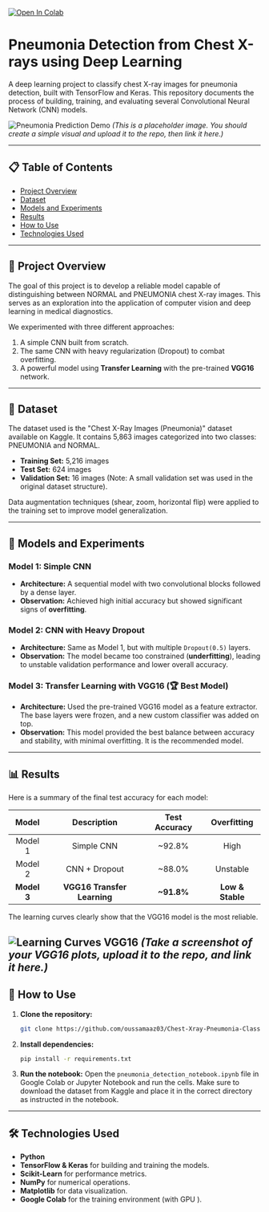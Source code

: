 [![Open In Colab](https://colab.research.google.com/assets/colab-badge.svg )](https://colab.research.google.com/github/oussamaaz03/Chest-Xray-Pneumonia-Classifier/blob/main/pneumonia_detection_notebook.ipynb )

# Pneumonia Detection from Chest X-rays using Deep Learning

A deep learning project to classify chest X-ray images for pneumonia detection, built with TensorFlow and Keras. This repository documents the process of building, training, and evaluating several Convolutional Neural Network (CNN) models.

![Pneumonia Prediction Demo](URL_TO_YOUR_DEMO_IMAGE_HERE)
*(This is a placeholder image. You should create a simple visual and upload it to the repo, then link it here.)*

---
## 📋 Table of Contents
- [Project Overview](#-project-overview)
- [Dataset](#-dataset)
- [Models and Experiments](#-models-and-experiments)
- [Results](#-results)
- [How to Use](#-how-to-use)
- [Technologies Used](#-technologies-used)

---
## 🔭 Project Overview

The goal of this project is to develop a reliable model capable of distinguishing between NORMAL and PNEUMONIA chest X-ray images. This serves as an exploration into the application of computer vision and deep learning in medical diagnostics.

We experimented with three different approaches:
1.  A simple CNN built from scratch.
2.  The same CNN with heavy regularization (Dropout) to combat overfitting.
3.  A powerful model using **Transfer Learning** with the pre-trained **VGG16** network.

---
## 💾 Dataset

The dataset used is the "Chest X-Ray Images (Pneumonia)" dataset available on Kaggle. It contains 5,863 images categorized into two classes: PNEUMONIA and NORMAL.

- **Training Set:** 5,216 images
- **Test Set:** 624 images
- **Validation Set:** 16 images (Note: A small validation set was used in the original dataset structure).

Data augmentation techniques (shear, zoom, horizontal flip) were applied to the training set to improve model generalization.

---
## 🧠 Models and Experiments

### Model 1: Simple CNN
- **Architecture:** A sequential model with two convolutional blocks followed by a dense layer.
- **Observation:** Achieved high initial accuracy but showed significant signs of **overfitting**.

### Model 2: CNN with Heavy Dropout
- **Architecture:** Same as Model 1, but with multiple `Dropout(0.5)` layers.
- **Observation:** The model became too constrained (**underfitting**), leading to unstable validation performance and lower overall accuracy.

### Model 3: Transfer Learning with VGG16 (🏆 Best Model)
- **Architecture:** Used the pre-trained VGG16 model as a feature extractor. The base layers were frozen, and a new custom classifier was added on top.
- **Observation:** This model provided the best balance between accuracy and stability, with minimal overfitting. It is the recommended model.

---
## 📊 Results

Here is a summary of the final test accuracy for each model:

| Model      | Description               | Test Accuracy | Overfitting |
| :---------:| :------------------------:| :-----------: | :---------: |
| Model 1    | Simple CNN                | ~92.8%        | High        |
| Model 2    | CNN + Dropout             | ~88.0%        | Unstable    |
| **Model 3**|**VGG16 Transfer Learning**|  **~91.8%**   |**Low & Stable**|

The learning curves clearly show that the VGG16 model is the most reliable.

![Learning Curves VGG16](URL_TO_YOUR_VGG16_PLOT_IMAGE_HERE)
*(Take a screenshot of your VGG16 plots, upload it to the repo, and link it here.)*
---

## 🚀 How to Use

1.  **Clone the repository:**
    ```bash
    git clone https://github.com/oussamaaz03/Chest-Xray-Pneumonia-Classifier.git
    ```
2.  **Install dependencies:**
    ```bash
    pip install -r requirements.txt
    ```
3.  **Run the notebook:**
    Open the `pneumonia_detection_notebook.ipynb` file in Google Colab or Jupyter Notebook and run the cells. Make sure to download the dataset from Kaggle and place it in the correct directory as instructed in the notebook.

---

## 🛠️ Technologies Used
- **Python**
- **TensorFlow & Keras** for building and training the models.
- **Scikit-Learn** for performance metrics.
- **NumPy** for numerical operations.
- **Matplotlib** for data visualization.
- **Google Colab** for the training environment (with GPU ).
